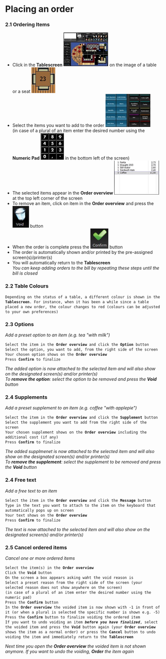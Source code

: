 # Placing an order   
### 2.1 Ordering Items   
* Click in the **Tablescreen** ![tablescreen](pictures/tablescreen.jpg) on the image of a table or a seat ![table](pictures/table.jpg)  
* Select the items you want to add to the order ![items](pictures/itemstoorder.jpg)       
  (in case of a plural of an item enter the desired number using the **Numeric Pad** ![numericpad](pictures/numericpad.jpg)  in the bottom left of the screen)  
* The selected items appear in the **Order overview** ![orderoverview](pictures/orderoverview.jpg) at the top left corner of the screen   
* To remove an item, click on item in the **Order overview** and press the ![void](pictures/voidbutton.jpg) button   
* When the order is complete press the ![confirm](pictures/confirmbutton.jpg) button   
* The order is automatically shown and/or printed by the pre-assigned screen(s)/printer(s)
* You will automatically return to the **Tablescreen**   
*You can keep adding orders to the bill by repeating these steps until the bill is closed*     
### 2.2 Table Colours   
<pre><code>Depending on the status of a table, a different colour is shown in the <strong>Tablescreen</strong>. For instance, when it has been a while since a table placed a new order, the colour changes to red (colours can be adjusted to your own preferences)</code></pre>   
### 2.3 Options  
*Add a preset option to an item (e.g. tea "with milk")*  
<pre><code>Select the item in the <strong>Order overview</strong> and click the <strong>Option</strong> button   
Select the option, you want to add, from the right side of the screen   
Your chosen option shows on the <strong>Order overview</strong>    
Press <strong>Confirm</strong> to finalize</code></pre>    
*The added option is now attached to the selected item and will also show on the designated screen(s) and/or printer(s)  
To <strong>remove the option</strong>: select the option to be removed and press the <strong>Void</strong> button*   
### 2.4 Supplements    
*Add a preset supplement to an item (e.g. coffee "with applepie")*   
<pre><code>Select the item in the <strong>Order overview</strong> and click the <strong>Supplement</strong> button   
Select the supplement you want to add from the right side of the screen   
Your chosen supplement shows on the <strong>Order overview</strong> including the additional cost (if any)    
Press <strong>Confirm</strong> to finalize</code></pre>    
*The added supplmenet is now attached to the selected item and will also show on the designated screen(s) and/or printer(s)  
To <strong>remove the supplement</strong>: select the supplement to be removed and press the <strong>Void</strong> button* 
### 2.4 Free text   
*Add a free text to an item*   
<pre><code>Select the item in the <strong>Order overview</strong> and click the <strong>Message</strong> button   
Type in the text you want to attach to the item on the keyboard that automatically pops up on screen   
Your text shows on the <strong>Order overview</strong>    
Press <strong>Confirm</strong> to finalize</code></pre>    
*The text is now attached to the selected item and will also show on the designated screen(s) and/or printer(s)*   
### 2.5 Cancel ordered items   
*Cancel one or more ordered items*   
<pre><code>Select the item(s) in the <strong>Order overview</strong>   
Click the <strong>Void</strong> button   
On the screen a box appears asking waht the void reason is   
Select a preset reason from the right side of the screen (your selected reason does not show anywhere on the screen)     
(in case of a plural of an item enter the desired number using the numeric pad)   
Press the <strong>Confirm</strong> button     
In the <strong>Order overview</strong> the voided item is now shown with -1 in front of it (or when a plural is selected the specific number is shown e.g. -5)  
Press the <strong>Confirm</strong> button to finalize voiding the ordered item
If you want to undo voiding an item <b><i>before you have finalized</i></b>, select the voided item and press the <strong>Void</strong> button again (your <strong>Order overview</strong> shows the item as a normal order) or press the <strong>Cancel</strong> button to undo voiding the item and immediately return to the <strong>Tablescreen</strong></code></pre>    
*Next time you open the **Order overview** the voided item is not shown anymore. If you want to undo the voiding, **Order** the item again*  
